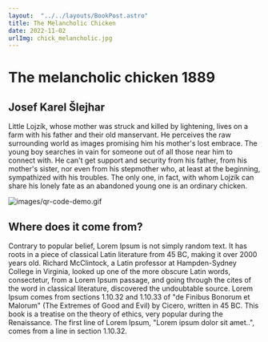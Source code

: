 ```yaml
---
layout:  "../../layouts/BookPost.astro" 
title: The Melancholic Chicken
date: 2022-11-02
urlImg: chick_melancholic.jpg
---
```

# The melancholic chicken 1889
## Josef Karel Šlejhar
Little Lojzík, whose mother was struck and killed by lightening, lives on a farm with his father and their old manservant. He perceives the raw surrounding world as images promising him his mother's lost embrace. The young boy searches in vain for someone out of all those near him to connect with. He can't get support and security from his father, from his mother's sister, nor even from his stepmother who, at least at the beginning, sympathized with his troubles. The only one, in fact, with whom Lojzík can share his lonely fate as an abandoned young one is an ordinary chicken.


![images/qr-code-demo.gif](https://external-content.duckduckgo.com/iu/?u=https%3A%2F%2Fwww.trhknih.cz%2Fcover%2Fmedium%2Fl%2Fm%2Ffl01hpbml.png&f=1&nofb=1&ipt=2efb87fec0dc41b26f281cfe3bc85e11dff072dbd86cf476ba3103138d9606e9&ipo=images)

## Where does it come from?
Contrary to popular belief, Lorem Ipsum is not simply random text. It has roots in a piece of classical Latin literature from 45 BC, making it over 2000 years old. Richard McClintock, a Latin professor at Hampden-Sydney College in Virginia, looked up one of the more obscure Latin words, consectetur, from a Lorem Ipsum passage, and going through the cites of the word in classical literature, discovered the undoubtable source. Lorem Ipsum comes from sections 1.10.32 and 1.10.33 of "de Finibus Bonorum et Malorum" (The Extremes of Good and Evil) by Cicero, written in 45 BC. This book is a treatise on the theory of ethics, very popular during the Renaissance. The first line of Lorem Ipsum, "Lorem ipsum dolor sit amet..", comes from a line in section 1.10.32.